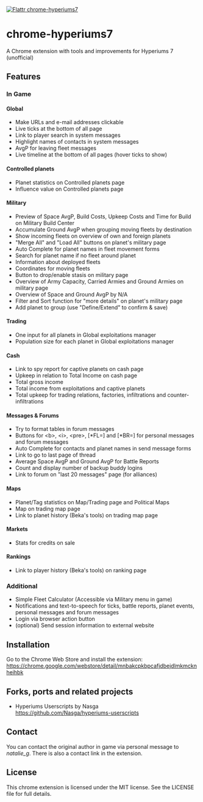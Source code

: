 [![Flattr chrome-hyperiums7](http://api.flattr.com/button/flattr-badge-large.png)](https://flattr.com/submit/auto?user_id=resident-uhlig&url=https://github.com/resident-uhlig/chrome-hyperiums7&title=chrome-hyperiums7&language=JavaScript&tags=github&category=software)

# chrome-hyperiums7

A Chrome extension with tools and improvements for Hyperiums 7 (unofficial)

## Features

### In Game
#### Global
- Make URLs and e-mail addresses clickable
- Live ticks at the bottom of all page
- Link to player search in system messages
- Highlight names of contacts in system messages
- AvgP for leaving fleet messages
- Live timeline at the bottom of all pages (hover ticks to show)

#### Controlled planets
- Planet statistics on Controlled planets page
- Influence value on Controlled planets page

#### Military
- Preview of Space AvgP, Build Costs, Upkeep Costs and Time for Build on Military Build Center
- Accumulate Ground AvgP when grouping moving fleets by destination
- Show incoming fleets on overview of own and foreign planets
- "Merge All" and "Load All" buttons on planet's military page
- Auto Complete for planet names in fleet movement forms
- Search for planet name if no fleet around planet
- Information about deployed fleets
- Coordinates for moving fleets
- Button to drop/enable stasis on military page
- Overview of Army Capacity, Carried Armies and Ground Armies on military page
- Overview of Space and Ground AvgP by N/A
- Filter and Sort function for "more details" on planet's military page
- Add planet to group (use "Define/Extend" to confirm & save)

#### Trading
- One input for all planets in Global exploitations manager
- Population size for each planet in Global exploitations manager

#### Cash
- Link to spy report for captive planets on cash page
- Upkeep in relation to Total Income on cash page
- Total gross income
- Total income from exploitations and captive planets
- Total upkeep for trading relations, factories, infiltrations and counter-infiltrations

#### Messages & Forums
- Try to format tables in forum messages
- Buttons for \<b>, \<i>, \<pre>, [\*FL=] and [\*BR=] for personal messages and forum messages
- Auto Complete for contacts and planet names in send message forms
- Link to go to last page of thread
- Average Space AvgP and Ground AvgP for Battle Reports
- Count and display number of backup buddy logins
- Link to forum on "last 20 messages" page (for alliances)

#### Maps
- Planet/Tag statistics on Map/Trading page and Political Maps
- Map on trading map page
- Link to planet history (Beka's tools) on trading map page

#### Markets
- Stats for credits on sale

#### Rankings
- Link to player history (Beka's tools) on ranking page

### Additional
- Simple Fleet Calculator (Accessible via Military menu in game)
- Notifications and text-to-speech for ticks, battle reports, planet events, personal messages and forum messages
- Login via browser action button
- (optional) Send session information to external website

## Installation

Go to the Chrome Web Store and install the extension:
https://chrome.google.com/webstore/detail/mnbakcpkbpcafjdbejdlmkmcknheihbk

## Forks, ports and related projects

- Hyperiums Userscripts by Nasga<br>
  https://github.com/Nasga/hyperiums-userscripts

## Contact

You can contact the original author in game via personal message to *natalie_g*. There is also a contact link in the extension.

## License

This chrome extension is licensed under the MIT license. See the LICENSE file for full details.
